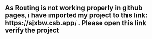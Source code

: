 ## As Routing is not working properly in github pages, i have imported my project to this link: https://sjxbw.csb.app/ . Please open this link verify the project
